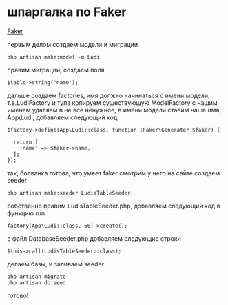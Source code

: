 # шпаргалка по Faker
[Faker](https://github.com/fzaninotto/Faker)

первым делом создаем модели и миграции
```
php artisan make:model -m Ludi
```

правим миграции, создаем поля
```
$table->string('name');
```

дальше создаем factories, имя должно начинаться с имени модели, т.е.LudiFactory
и тупа копируем существующую ModelFactory с нашим именем
удаляем в не все ненужное, в имени модели ставим наше имя, App\Ludi, добавляем следующий код
```
$factory->define(App\Ludi::class, function (Faker\Generator $faker) {

  return [
    'name' => $faker->name,
  ];
});
```

так, болванка готова, что умеет faker смотрим у него на сайте
создаем seeder
```
php artisan make:seeder LudisTableSeeder
```

собственно правим LudisTableSeeder.php, добавляем следующий код в функцию run
```
factory(App\Ludi::class, 50)->create();
```

в файл DatabaseSeeder.php добавляем следующие строки
```
$this->call(LudisTableSeeder::class);
```

делаем базы, и заливаем seeder
```
php artisan migrate
php artisan db:seed
```
готово!

